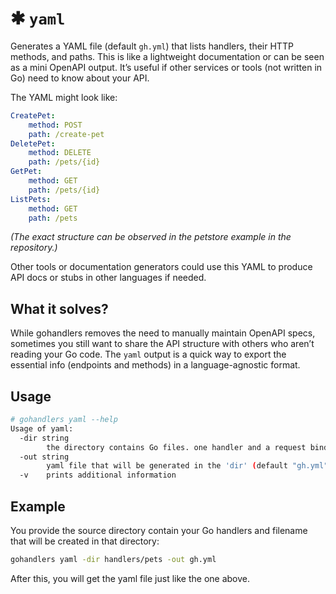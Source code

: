 # ✱ `yaml`

Generates a YAML file (default `gh.yml`) that lists handlers, their HTTP methods, and paths. This is like a lightweight documentation or can be seen as a mini OpenAPI output. It’s useful if other services or tools (not written in Go) need to know about your API.

The YAML might look like:

```yaml
CreatePet:
    method: POST
    path: /create-pet
DeletePet:
    method: DELETE
    path: /pets/{id}
GetPet:
    method: GET
    path: /pets/{id}
ListPets:
    method: GET
    path: /pets
```

_(The exact structure can be observed in the petstore example in the repository.)_

Other tools or documentation generators could use this YAML to produce API docs or stubs in other languages if needed.

## What it solves?

While gohandlers removes the need to manually maintain OpenAPI specs, sometimes you still want to share the API structure with others who aren’t reading your Go code. The `yaml` output is a quick way to export the essential info (endpoints and methods) in a language-agnostic format.

## Usage

```sh
# gohandlers yaml --help
Usage of yaml:
  -dir string
        the directory contains Go files. one handler and a request binding type is allowed per file
  -out string
        yaml file that will be generated in the 'dir' (default "gh.yml")
  -v    prints additional information
```

## Example

You provide the source directory contain your Go handlers and filename that will be created in that directory:

```bash
gohandlers yaml -dir handlers/pets -out gh.yml
```

After this, you will get the yaml file just like the one above.
